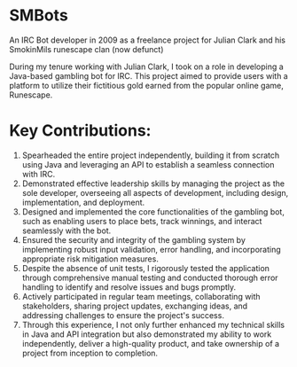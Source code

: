 # SMBots
An IRC Bot developer in 2009 as a freelance project for Julian Clark and his SmokinMils runescape clan (now defunct)

During my tenure working with Julian Clark, I took on a role in developing a Java-based gambling bot for IRC. This project aimed to provide users with a platform to utilize their fictitious gold earned from the popular online game, Runescape.

# Key Contributions:

1. Spearheaded the entire project independently, building it from scratch using Java and leveraging an API to establish a seamless connection with IRC.
2. Demonstrated effective leadership skills by managing the project as the sole developer, overseeing all aspects of development, including design, implementation, and deployment.
3. Designed and implemented the core functionalities of the gambling bot, such as enabling users to place bets, track winnings, and interact seamlessly with the bot.
4. Ensured the security and integrity of the gambling system by implementing robust input validation, error handling, and incorporating appropriate risk mitigation measures.
5. Despite the absence of unit tests, I rigorously tested the application through comprehensive manual testing and conducted thorough error handling to identify and resolve issues and bugs promptly.
6. Actively participated in regular team meetings, collaborating with stakeholders, sharing project updates, exchanging ideas, and addressing challenges to ensure the project's success.
7. Through this experience, I not only further enhanced my technical skills in Java and API integration but also demonstrated my ability to work independently, deliver a high-quality product, and take ownership of a project from inception to completion.
